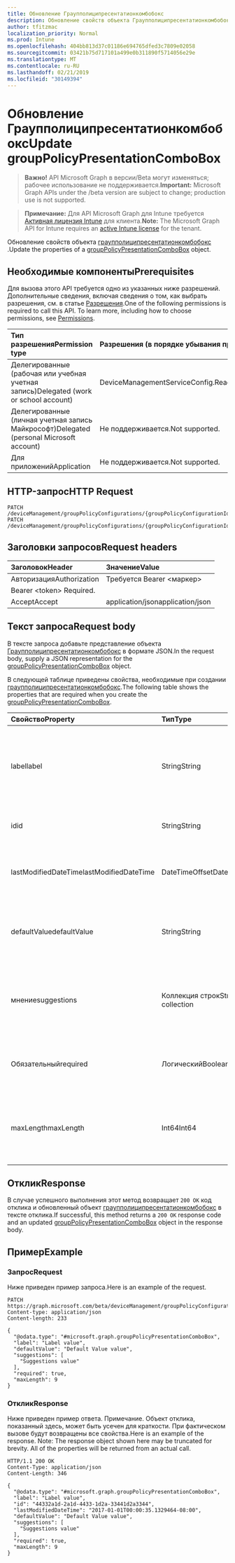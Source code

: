 ```yaml
---
title: Обновление Граупполиципресентатионкомбобокс
description: Обновление свойств объекта Граупполиципресентатионкомбобокс.
author: tfitzmac
localization_priority: Normal
ms.prod: Intune
ms.openlocfilehash: 404bb813d37c01186e694765dfed3c7809e02058
ms.sourcegitcommit: 03421b75d717101a499e0b311890f5714056e29e
ms.translationtype: MT
ms.contentlocale: ru-RU
ms.lasthandoff: 02/21/2019
ms.locfileid: "30149394"
---
```

# <a name="update-grouppolicypresentationcombobox"></a><span data-ttu-id="f2f95-103">Обновление Граупполиципресентатионкомбобокс</span><span class="sxs-lookup"><span data-stu-id="f2f95-103">Update groupPolicyPresentationComboBox</span></span>

> <span data-ttu-id="f2f95-104">**Важно!** API Microsoft Graph в версии/Beta могут изменяться; рабочее использование не поддерживается.</span><span class="sxs-lookup"><span data-stu-id="f2f95-104">**Important:** Microsoft Graph APIs under the /beta version are subject to change; production use is not supported.</span></span>

> <span data-ttu-id="f2f95-105">**Примечание:** Для API Microsoft Graph для Intune требуется [Активная лицензия Intune](https://go.microsoft.com/fwlink/?linkid=839381) для клиента.</span><span class="sxs-lookup"><span data-stu-id="f2f95-105">**Note:** The Microsoft Graph API for Intune requires an [active Intune license](https://go.microsoft.com/fwlink/?linkid=839381) for the tenant.</span></span>

<span data-ttu-id="f2f95-106">Обновление свойств объекта [граупполиципресентатионкомбобокс](../resources/intune-grouppolicy-grouppolicypresentationcombobox.md) .</span><span class="sxs-lookup"><span data-stu-id="f2f95-106">Update the properties of a [groupPolicyPresentationComboBox](../resources/intune-grouppolicy-grouppolicypresentationcombobox.md) object.</span></span>

## <a name="prerequisites"></a><span data-ttu-id="f2f95-107">Необходимые компоненты</span><span class="sxs-lookup"><span data-stu-id="f2f95-107">Prerequisites</span></span>
<span data-ttu-id="f2f95-p101">Для вызова этого API требуется одно из указанных ниже разрешений. Дополнительные сведения, включая сведения о том, как выбрать разрешения, см. в статье [Разрешения](/concepts/permissions-reference.md).</span><span class="sxs-lookup"><span data-stu-id="f2f95-p101">One of the following permissions is required to call this API. To learn more, including how to choose permissions, see [Permissions](/concepts/permissions-reference.md).</span></span>

|<span data-ttu-id="f2f95-110">Тип разрешения</span><span class="sxs-lookup"><span data-stu-id="f2f95-110">Permission type</span></span>|<span data-ttu-id="f2f95-111">Разрешения (в порядке убывания привилегий)</span><span class="sxs-lookup"><span data-stu-id="f2f95-111">Permissions (from most to least privileged)</span></span>|
|:---|:---|
|<span data-ttu-id="f2f95-112">Делегированные (рабочая или учебная учетная запись)</span><span class="sxs-lookup"><span data-stu-id="f2f95-112">Delegated (work or school account)</span></span>|<span data-ttu-id="f2f95-113">DeviceManagementServiceConfig.ReadWrite.All</span><span class="sxs-lookup"><span data-stu-id="f2f95-113">DeviceManagementServiceConfig.ReadWrite.All</span></span>|
|<span data-ttu-id="f2f95-114">Делегированные (личная учетная запись Майкрософт)</span><span class="sxs-lookup"><span data-stu-id="f2f95-114">Delegated (personal Microsoft account)</span></span>|<span data-ttu-id="f2f95-115">Не поддерживается.</span><span class="sxs-lookup"><span data-stu-id="f2f95-115">Not supported.</span></span>|
|<span data-ttu-id="f2f95-116">Для приложений</span><span class="sxs-lookup"><span data-stu-id="f2f95-116">Application</span></span>|<span data-ttu-id="f2f95-117">Не поддерживается.</span><span class="sxs-lookup"><span data-stu-id="f2f95-117">Not supported.</span></span>|

## <a name="http-request"></a><span data-ttu-id="f2f95-118">HTTP-запрос</span><span class="sxs-lookup"><span data-stu-id="f2f95-118">HTTP Request</span></span>
<!-- {
  "blockType": "ignored"
}
-->
``` http
PATCH /deviceManagement/groupPolicyConfigurations/{groupPolicyConfigurationId}/definitionValues/{groupPolicyDefinitionValueId}/presentationValues/{groupPolicyPresentationValueId}/presentation
PATCH /deviceManagement/groupPolicyConfigurations/{groupPolicyConfigurationId}/definitionValues/{groupPolicyDefinitionValueId}/presentationValues/{groupPolicyPresentationValueId}/presentation/definition/presentations/{groupPolicyPresentationId}
```

## <a name="request-headers"></a><span data-ttu-id="f2f95-119">Заголовки запросов</span><span class="sxs-lookup"><span data-stu-id="f2f95-119">Request headers</span></span>
|<span data-ttu-id="f2f95-120">Заголовок</span><span class="sxs-lookup"><span data-stu-id="f2f95-120">Header</span></span>|<span data-ttu-id="f2f95-121">Значение</span><span class="sxs-lookup"><span data-stu-id="f2f95-121">Value</span></span>|
|:---|:---|
|<span data-ttu-id="f2f95-122">Авторизация</span><span class="sxs-lookup"><span data-stu-id="f2f95-122">Authorization</span></span>|<span data-ttu-id="f2f95-123">Требуется Bearer &lt;маркер&gt;
</span><span class="sxs-lookup"><span data-stu-id="f2f95-123">Bearer &lt;token&gt; Required.</span></span>|
|<span data-ttu-id="f2f95-124">Accept</span><span class="sxs-lookup"><span data-stu-id="f2f95-124">Accept</span></span>|<span data-ttu-id="f2f95-125">application/json</span><span class="sxs-lookup"><span data-stu-id="f2f95-125">application/json</span></span>|

## <a name="request-body"></a><span data-ttu-id="f2f95-126">Текст запроса</span><span class="sxs-lookup"><span data-stu-id="f2f95-126">Request body</span></span>
<span data-ttu-id="f2f95-127">В тексте запроса добавьте представление объекта [Граупполиципресентатионкомбобокс](../resources/intune-grouppolicy-grouppolicypresentationcombobox.md) в формате JSON.</span><span class="sxs-lookup"><span data-stu-id="f2f95-127">In the request body, supply a JSON representation for the [groupPolicyPresentationComboBox](../resources/intune-grouppolicy-grouppolicypresentationcombobox.md) object.</span></span>

<span data-ttu-id="f2f95-128">В следующей таблице приведены свойства, необходимые при создании [граупполиципресентатионкомбобокс](../resources/intune-grouppolicy-grouppolicypresentationcombobox.md).</span><span class="sxs-lookup"><span data-stu-id="f2f95-128">The following table shows the properties that are required when you create the [groupPolicyPresentationComboBox](../resources/intune-grouppolicy-grouppolicypresentationcombobox.md).</span></span>

|<span data-ttu-id="f2f95-129">Свойство</span><span class="sxs-lookup"><span data-stu-id="f2f95-129">Property</span></span>|<span data-ttu-id="f2f95-130">Тип</span><span class="sxs-lookup"><span data-stu-id="f2f95-130">Type</span></span>|<span data-ttu-id="f2f95-131">Описание</span><span class="sxs-lookup"><span data-stu-id="f2f95-131">Description</span></span>|
|:---|:---|:---|
|<span data-ttu-id="f2f95-132">label</span><span class="sxs-lookup"><span data-stu-id="f2f95-132">label</span></span>|<span data-ttu-id="f2f95-133">String</span><span class="sxs-lookup"><span data-stu-id="f2f95-133">String</span></span>|<span data-ttu-id="f2f95-134">Локализованная текстовая подпись для любой сущности презентации.</span><span class="sxs-lookup"><span data-stu-id="f2f95-134">Localized text label for any presentation entity.</span></span> <span data-ttu-id="f2f95-135">Значение по умолчанию — пустое значение.</span><span class="sxs-lookup"><span data-stu-id="f2f95-135">The default value is empty.</span></span> <span data-ttu-id="f2f95-136">НаСледуется от [граупполиципресентатион](../resources/intune-grouppolicy-grouppolicypresentation.md)</span><span class="sxs-lookup"><span data-stu-id="f2f95-136">Inherited from [groupPolicyPresentation](../resources/intune-grouppolicy-grouppolicypresentation.md)</span></span>|
|<span data-ttu-id="f2f95-137">id</span><span class="sxs-lookup"><span data-stu-id="f2f95-137">id</span></span>|<span data-ttu-id="f2f95-138">String</span><span class="sxs-lookup"><span data-stu-id="f2f95-138">String</span></span>|<span data-ttu-id="f2f95-139">Ключ объекта.</span><span class="sxs-lookup"><span data-stu-id="f2f95-139">Key of the entity.</span></span> <span data-ttu-id="f2f95-140">НаСледуется от [граупполиципресентатион](../resources/intune-grouppolicy-grouppolicypresentation.md)</span><span class="sxs-lookup"><span data-stu-id="f2f95-140">Inherited from [groupPolicyPresentation](../resources/intune-grouppolicy-grouppolicypresentation.md)</span></span>|
|<span data-ttu-id="f2f95-141">lastModifiedDateTime</span><span class="sxs-lookup"><span data-stu-id="f2f95-141">lastModifiedDateTime</span></span>|<span data-ttu-id="f2f95-142">DateTimeOffset</span><span class="sxs-lookup"><span data-stu-id="f2f95-142">DateTimeOffset</span></span>|<span data-ttu-id="f2f95-143">Дата и время последнего изменения объекта.</span><span class="sxs-lookup"><span data-stu-id="f2f95-143">The date and time the entity was last modified.</span></span> <span data-ttu-id="f2f95-144">НаСледуется от [граупполиципресентатион](../resources/intune-grouppolicy-grouppolicypresentation.md)</span><span class="sxs-lookup"><span data-stu-id="f2f95-144">Inherited from [groupPolicyPresentation](../resources/intune-grouppolicy-grouppolicypresentation.md)</span></span>|
|<span data-ttu-id="f2f95-145">defaultValue</span><span class="sxs-lookup"><span data-stu-id="f2f95-145">defaultValue</span></span>|<span data-ttu-id="f2f95-146">String</span><span class="sxs-lookup"><span data-stu-id="f2f95-146">String</span></span>|<span data-ttu-id="f2f95-147">Локализованная строка по умолчанию, отображаемая в поле со списком.</span><span class="sxs-lookup"><span data-stu-id="f2f95-147">Localized default string displayed in the combo box.</span></span> <span data-ttu-id="f2f95-148">Значение по умолчанию — пустое значение.</span><span class="sxs-lookup"><span data-stu-id="f2f95-148">The default value is empty.</span></span>|
|<span data-ttu-id="f2f95-149">мнение</span><span class="sxs-lookup"><span data-stu-id="f2f95-149">suggestions</span></span>|<span data-ttu-id="f2f95-150">Коллекция строк</span><span class="sxs-lookup"><span data-stu-id="f2f95-150">String collection</span></span>|<span data-ttu-id="f2f95-151">Локализованные строки, перечисленные в раскрывающемся списке поля со списком.</span><span class="sxs-lookup"><span data-stu-id="f2f95-151">Localized strings listed in the drop-down list of the combo box.</span></span> <span data-ttu-id="f2f95-152">Значение по умолчанию — пустое значение.</span><span class="sxs-lookup"><span data-stu-id="f2f95-152">The default value is empty.</span></span>|
|<span data-ttu-id="f2f95-153">Обязательный</span><span class="sxs-lookup"><span data-stu-id="f2f95-153">required</span></span>|<span data-ttu-id="f2f95-154">Логический</span><span class="sxs-lookup"><span data-stu-id="f2f95-154">Boolean</span></span>|<span data-ttu-id="f2f95-155">Указывает, следует ли указать значение для параметра.</span><span class="sxs-lookup"><span data-stu-id="f2f95-155">Specifies whether a value must be specified for the parameter.</span></span> <span data-ttu-id="f2f95-156">Значение по умолчанию — false.</span><span class="sxs-lookup"><span data-stu-id="f2f95-156">The default value is false.</span></span>|
|<span data-ttu-id="f2f95-157">maxLength</span><span class="sxs-lookup"><span data-stu-id="f2f95-157">maxLength</span></span>|<span data-ttu-id="f2f95-158">Int64</span><span class="sxs-lookup"><span data-stu-id="f2f95-158">Int64</span></span>|<span data-ttu-id="f2f95-159">Целое число без знака, задающее максимальное количество текстовых символов для параметра.</span><span class="sxs-lookup"><span data-stu-id="f2f95-159">An unsigned integer that specifies the maximum number of text characters for the parameter.</span></span> <span data-ttu-id="f2f95-160">Значение по умолчанию — 1023.</span><span class="sxs-lookup"><span data-stu-id="f2f95-160">The default value is 1023.</span></span>|



## <a name="response"></a><span data-ttu-id="f2f95-161">Отклик</span><span class="sxs-lookup"><span data-stu-id="f2f95-161">Response</span></span>
<span data-ttu-id="f2f95-162">В случае успешного выполнения этот метод возвращает `200 OK` код отклика и обновленный объект [граупполиципресентатионкомбобокс](../resources/intune-grouppolicy-grouppolicypresentationcombobox.md) в тексте отклика.</span><span class="sxs-lookup"><span data-stu-id="f2f95-162">If successful, this method returns a `200 OK` response code and an updated [groupPolicyPresentationComboBox](../resources/intune-grouppolicy-grouppolicypresentationcombobox.md) object in the response body.</span></span>

## <a name="example"></a><span data-ttu-id="f2f95-163">Пример</span><span class="sxs-lookup"><span data-stu-id="f2f95-163">Example</span></span>

### <a name="request"></a><span data-ttu-id="f2f95-164">Запрос</span><span class="sxs-lookup"><span data-stu-id="f2f95-164">Request</span></span>
<span data-ttu-id="f2f95-165">Ниже приведен пример запроса.</span><span class="sxs-lookup"><span data-stu-id="f2f95-165">Here is an example of the request.</span></span>
``` http
PATCH https://graph.microsoft.com/beta/deviceManagement/groupPolicyConfigurations/{groupPolicyConfigurationId}/definitionValues/{groupPolicyDefinitionValueId}/presentationValues/{groupPolicyPresentationValueId}/presentation
Content-type: application/json
Content-length: 233

{
  "@odata.type": "#microsoft.graph.groupPolicyPresentationComboBox",
  "label": "Label value",
  "defaultValue": "Default Value value",
  "suggestions": [
    "Suggestions value"
  ],
  "required": true,
  "maxLength": 9
}
```

### <a name="response"></a><span data-ttu-id="f2f95-166">Отклик</span><span class="sxs-lookup"><span data-stu-id="f2f95-166">Response</span></span>
<span data-ttu-id="f2f95-p109">Ниже приведен пример ответа. Примечание. Объект отклика, показанный здесь, может быть усечен для краткости. При фактическом вызове будут возвращены все свойства.</span><span class="sxs-lookup"><span data-stu-id="f2f95-p109">Here is an example of the response. Note: The response object shown here may be truncated for brevity. All of the properties will be returned from an actual call.</span></span>
``` http
HTTP/1.1 200 OK
Content-Type: application/json
Content-Length: 346

{
  "@odata.type": "#microsoft.graph.groupPolicyPresentationComboBox",
  "label": "Label value",
  "id": "44332a1d-2a1d-4433-1d2a-33441d2a3344",
  "lastModifiedDateTime": "2017-01-01T00:00:35.1329464-08:00",
  "defaultValue": "Default Value value",
  "suggestions": [
    "Suggestions value"
  ],
  "required": true,
  "maxLength": 9
}
```




